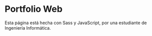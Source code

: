 # Portfolio Web
Esta página está hecha con Sass y JavaScript, por una estudiante de Ingeniería Informática.